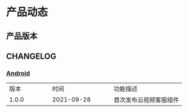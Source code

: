 # 产品动态

## 产品版本

<table>
 <tr>
 	<td width="100px">版本</td>
	<td width="150px" >时间</td>
	<td>功能描述</td>
 </tr>
<tr><td>1.0.0</td>
  <td>2021-09-28</td>
  <td>首次发布云视频客服组件</td></tr>



## CHANGELOG

### [Android](CHANGELOG_android.md)

